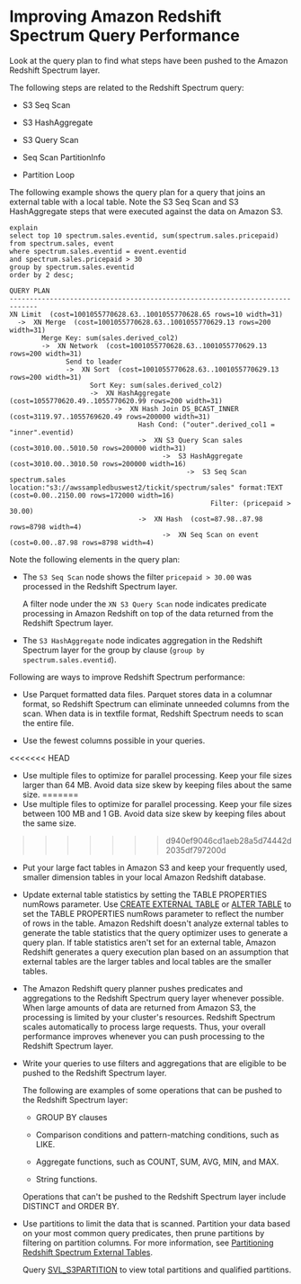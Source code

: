 # Improving Amazon Redshift Spectrum Query Performance<a name="c-spectrum-external-performance"></a>

Look at the query plan to find what steps have been pushed to the Amazon Redshift Spectrum layer\. 

The following steps are related to the Redshift Spectrum query:

+ S3 Seq Scan 

+ S3 HashAggregate 

+ S3 Query Scan

+ Seq Scan PartitionInfo

+ Partition Loop 

The following example shows the query plan for a query that joins an external table with a local table\. Note the S3 Seq Scan and S3 HashAggregate steps that were executed against the data on Amazon S3\.

```
explain
select top 10 spectrum.sales.eventid, sum(spectrum.sales.pricepaid) 
from spectrum.sales, event
where spectrum.sales.eventid = event.eventid
and spectrum.sales.pricepaid > 30
group by spectrum.sales.eventid
order by 2 desc;
```

```
QUERY PLAN                                                                                                                                                                                
-----------------------------------------------------------------------------
XN Limit  (cost=1001055770628.63..1001055770628.65 rows=10 width=31)                                                                                                                      
  ->  XN Merge  (cost=1001055770628.63..1001055770629.13 rows=200 width=31)                                                                                                               
        Merge Key: sum(sales.derived_col2)                                                                                                                                                
        ->  XN Network  (cost=1001055770628.63..1001055770629.13 rows=200 width=31)                                                                                                       
              Send to leader                                                                                                                                                              
              ->  XN Sort  (cost=1001055770628.63..1001055770629.13 rows=200 width=31)                                                                                                    
                    Sort Key: sum(sales.derived_col2)                                                                                                                                     
                    ->  XN HashAggregate  (cost=1055770620.49..1055770620.99 rows=200 width=31)                                                                                           
                          ->  XN Hash Join DS_BCAST_INNER  (cost=3119.97..1055769620.49 rows=200000 width=31)                                                                             
                                Hash Cond: ("outer".derived_col1 = "inner".eventid)                                                                                                       
                                ->  XN S3 Query Scan sales  (cost=3010.00..5010.50 rows=200000 width=31)                                                                                  
                                      ->  S3 HashAggregate  (cost=3010.00..3010.50 rows=200000 width=16)                                                                                  
                                            ->  S3 Seq Scan spectrum.sales location:"s3://awssampledbuswest2/tickit/spectrum/sales" format:TEXT  (cost=0.00..2150.00 rows=172000 width=16)
                                                  Filter: (pricepaid > 30.00)                                                                                                             
                                ->  XN Hash  (cost=87.98..87.98 rows=8798 width=4)                                                                                                        
                                      ->  XN Seq Scan on event  (cost=0.00..87.98 rows=8798 width=4)
```

Note the following elements in the query plan:

+ The `S3 Seq Scan` node shows the filter `pricepaid > 30.00` was processed in the Redshift Spectrum layer\.

  A filter node under the `XN S3 Query Scan` node indicates predicate processing in Amazon Redshift on top of the data returned from the Redshift Spectrum layer\.

+ The `S3 HashAggregate` node indicates aggregation in the Redshift Spectrum layer for the group by clause \(`group by spectrum.sales.eventid`\)\.

Following are ways to improve Redshift Spectrum performance:

+ Use Parquet formatted data files\. Parquet stores data in a columnar format, so Redshift Spectrum can eliminate unneeded columns from the scan\. When data is in textfile format, Redshift Spectrum needs to scan the entire file\.

+ Use the fewest columns possible in your queries\.

<<<<<<< HEAD
+ Use multiple files to optimize for parallel processing\. Keep your file sizes larger than 64 MB\. Avoid data size skew by keeping files about the same size\.
=======
+ Use multiple files to optimize for parallel processing\. Keep your file sizes between 100 MB and 1 GB\. Avoid data size skew by keeping files about the same size\.
>>>>>>> d940ef9046cd1aeb28a5d74442d2035df797200d

+ Put your large fact tables in Amazon S3 and keep your frequently used, smaller dimension tables in your local Amazon Redshift database\.

+ Update external table statistics by setting the TABLE PROPERTIES numRows parameter\. Use [CREATE EXTERNAL TABLE](r_CREATE_EXTERNAL_TABLE.md) or [ALTER TABLE](r_ALTER_TABLE.md) to set the TABLE PROPERTIES numRows parameter to reflect the number of rows in the table\. Amazon Redshift doesn't analyze external tables to generate the table statistics that the query optimizer uses to generate a query plan\. If table statistics aren't set for an external table, Amazon Redshift generates a query execution plan based on an assumption that external tables are the larger tables and local tables are the smaller tables\.

+ The Amazon Redshift query planner pushes predicates and aggregations to the Redshift Spectrum query layer whenever possible\. When large amounts of data are returned from Amazon S3, the processing is limited by your cluster's resources\. Redshift Spectrum scales automatically to process large requests\. Thus, your overall performance improves whenever you can push processing to the Redshift Spectrum layer\. 

+ Write your queries to use filters and aggregations that are eligible to be pushed to the Redshift Spectrum layer\.

  The following are examples of some operations that can be pushed to the Redshift Spectrum layer:

  + GROUP BY clauses

  + Comparison conditions and pattern\-matching conditions, such as LIKE\.

  + Aggregate functions, such as COUNT, SUM, AVG, MIN, and MAX\.

  + String functions\.

  Operations that can't be pushed to the Redshift Spectrum layer include DISTINCT and ORDER BY\.

+ Use partitions to limit the data that is scanned\. Partition your data based on your most common query predicates, then prune partitions by filtering on partition columns\. For more information, see [Partitioning Redshift Spectrum External Tables](c-spectrum-external-tables.md#c-spectrum-external-tables-partitioning)\.

  Query [SVL\_S3PARTITION](r_SVL_S3PARTITION.md) to view total partitions and qualified partitions\.